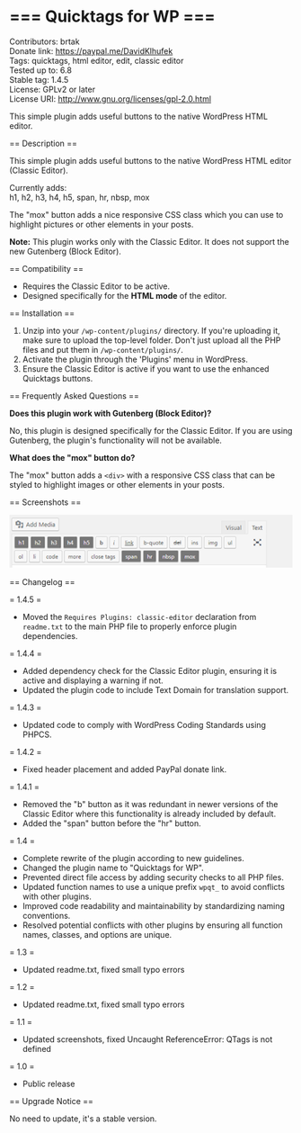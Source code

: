 ﻿# === Quicktags for WP ===  

Contributors: brtak  
Donate link: <https://paypal.me/DavidKlhufek>  
Tags: quicktags, html editor, edit, classic editor  
Tested up to: 6.8  
Stable tag: 1.4.5  
License: GPLv2 or later  
License URI: <http://www.gnu.org/licenses/gpl-2.0.html>  

This simple plugin adds useful buttons to the native WordPress HTML editor.  

== Description ==  

This simple plugin adds useful buttons to the native WordPress HTML editor (Classic Editor).  

Currently adds:  
h1, h2, h3, h4, h5, span, hr, nbsp, mox  

The "mox" button adds a nice responsive CSS class which you can use to highlight pictures or other elements in your posts.  

**Note:** This plugin works only with the Classic Editor. It does not support the new Gutenberg (Block Editor).  

== Compatibility ==  

- Requires the Classic Editor to be active.  
- Designed specifically for the **HTML mode** of the editor.  

== Installation ==  

1. Unzip into your `/wp-content/plugins/` directory. If you're uploading it, make sure to upload the top-level folder. Don't just upload all the PHP files and put them in `/wp-content/plugins/`.  
2. Activate the plugin through the 'Plugins' menu in WordPress.  
3. Ensure the Classic Editor is active if you want to use the enhanced Quicktags buttons.  

== Frequently Asked Questions ==  

**Does this plugin work with Gutenberg (Block Editor)?**  

No, this plugin is designed specifically for the Classic Editor. If you are using Gutenberg, the plugin's functionality will not be available.  

**What does the "mox" button do?**  

The "mox" button adds a `<div>` with a responsive CSS class that can be styled to highlight images or other elements in your posts.  

== Screenshots ==  

![Quicktags for WP](./screenshot-1.png)

== Changelog ==

= 1.4.5 =

- Moved the `Requires Plugins: classic-editor` declaration from `readme.txt` to the main PHP file to properly enforce plugin dependencies.  

= 1.4.4 =  

- Added dependency check for the Classic Editor plugin, ensuring it is active and displaying a warning if not.
- Updated the plugin code to include Text Domain for translation support.

= 1.4.3 =  

- Updated code to comply with WordPress Coding Standards using PHPCS.  

= 1.4.2 =  

- Fixed header placement and added PayPal donate link.

= 1.4.1 =  

- Removed the "b" button as it was redundant in newer versions of the Classic Editor where this functionality is already included by default.
- Added the "span" button before the "hr" button.  

= 1.4 =  

- Complete rewrite of the plugin according to new guidelines.  
- Changed the plugin name to "Quicktags for WP".  
- Prevented direct file access by adding security checks to all PHP files.  
- Updated function names to use a unique prefix `wpqt_` to avoid conflicts with other plugins.  
- Improved code readability and maintainability by standardizing naming conventions.  
- Resolved potential conflicts with other plugins by ensuring all function names, classes, and options are unique.  

= 1.3 =  

- Updated readme.txt, fixed small typo errors  

= 1.2 =  

- Updated readme.txt, fixed small typo errors  

= 1.1 =  

- Updated screenshots, fixed Uncaught ReferenceError: QTags is not defined

= 1.0 =  

- Public release  

== Upgrade Notice ==  

No need to update, it's a stable version.  
